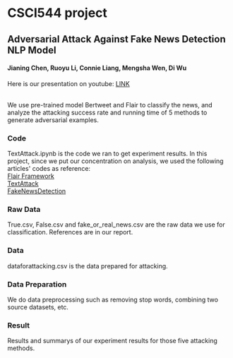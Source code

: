 # CSCI544 project

## Adversarial Attack Against Fake News Detection NLP Model

#### Jianing Chen, Ruoyu Li, Connie Liang, Mengsha Wen, Di Wu

Here is our presentation on youtube: [LINK](https://youtu.be/2Vs-euPTrc0)

<br/>We use pre-trained model Bertweet and Flair to classify the news, and analyze the attacking success rate and running time of 5 methods to generate adversarial examples.

### Code
 TextAttack.ipynb is the code we ran to get experiment results. In this project, since we put our concentration on analysis, we used the following articles' codes as reference:
 <br/>[Flair Framework](https://github.com/flairNLP/flair)
 <br/>[TextAttack](https://github.com/QData/TextAttack)
 <br/>[FakeNewsDetection](https://github.com/nicolaischneider/FakeNewsDetectionVulnerability)

### Raw Data
 True.csv, False.csv and fake_or_real_news.csv are the raw data we use for classification. References are in our report.

### Data
 dataforattacking.csv is the data prepared for attacking.
 
### Data Preparation
 We do data preprocessing such as removing stop words, combining two source datasets, etc. 

### Result
 Results and summarys of our experiment results for those five attacking methods.


